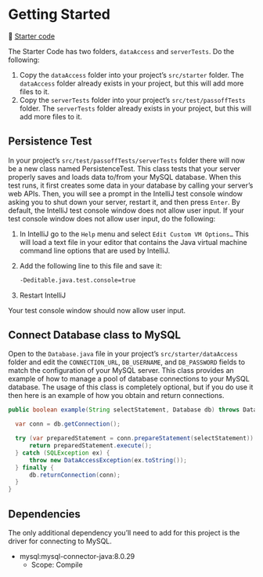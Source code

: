 # Getting Started

📁 [Starter code](../../4-database/starter-code)

The Starter Code has two folders, `dataAccess` and `serverTests`. Do the following:

1. Copy the `dataAccess` folder into your project’s `src/starter` folder. The `dataAccess` folder already exists in your
   project, but this will add more files to it.
1. Copy the `serverTests` folder into your project’s `src/test/passoffTests` folder. The `serverTests` folder already
   exists in your project, but this will add more files to it.

## Persistence Test

In your project’s `src/test/passoffTests/serverTests` folder there will now be a new class named PersistenceTest. This
class tests that your server properly saves and loads data to/from your MySQL database. When this test runs, it first
creates some data in your database by calling your server’s web APIs. Then, you will see a prompt in the IntelliJ test
console window asking you to shut down your server, restart it, and then press `Enter`. By default, the IntelliJ test
console window does not allow user input. If your test console window does not allow user input, do the following:

1. In IntelliJ go to the `Help` menu and select `Edit Custom VM Options…` This will load a text file in your editor that
   contains the Java virtual machine command line options that are used by IntelliJ.
2. Add the following line to this file and save it:

   ```sh
   -Deditable.java.test.console=true
   ```

3. Restart IntelliJ

Your test console window should now allow user input.

## Connect Database class to MySQL

Open to the `Database.java` file in your project’s `src/starter/dataAccess` folder and edit
the `CONNECTION_URL`, `DB_USERNAME`, and `DB_PASSWORD` fields to match the configuration of your MySQL server. This
class provides an example of how to manage a pool of database connections to your MySQL database. The usage of this
class is completely optional, but if you do use it then here is an example of how you obtain and return connections.

```java
public boolean example(String selectStatement, Database db) throws DataAccessException{

  var conn = db.getConnection();

  try (var preparedStatement = conn.prepareStatement(selectStatement)) {
      return preparedStatement.execute();
  } catch (SQLException ex) {
      throw new DataAccessException(ex.toString());
  } finally {
      db.returnConnection(conn);
  }
}
```

## Dependencies

The only additional dependency you’ll need to add for this project is the driver for connecting to MySQL.

- mysql:mysql-connector-java:8.0.29
    - Scope: Compile
